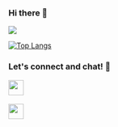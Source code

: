 ### Hi there 👋

![](https://komarev.com/ghpvc/?username=HarshitDuggal)

<!--
**HarshitDuggal/HarshitDuggal** is a ✨ _special_ ✨ repository because its `README.md` (this file) appears on your GitHub profile.

Here are some ideas to get you started:

- 🔭 I’m currently working on ...
- 🌱 I’m currently learning ...
- 👯 I’m looking to collaborate on ...
- 🤔 I’m looking for help with ...
- 💬 Ask me about ...
- 📫 How to reach me: ...
- 😄 Pronouns: ...
- ⚡ Fun fact: ...
-->


<!--
<img src="https://github-readme-stats.vercel.app/api?username=HarshitDuggal&&show_icons=true&title_color=ffffff&icon_color=bb2acf&text_color=daf7dc&bg_color=151515">
-->

[![Top Langs](https://github-readme-stats.vercel.app/api/top-langs/?username=HarshitDuggal&count_private=true)](https://github.com/HarshitDuggal/github-readme-stats)


### Let's connect and chat! :incoming_envelope:


<p>

<a href="mailto:harshitduggal101@gmail.com"><img height="30" src="https://img.shields.io/badge/gmail-c14438?&style=for-the-badge&logo=gmail&logoColor=white"></a>&nbsp;&nbsp;

<a href="https://www.linkedin.com/in/harshit-duggal/"><img height="30" src="https://img.shields.io/badge/linkedin-blue.svg?&style=for-the-badge&logo=linkedin&logoColor=white"></a>&nbsp;&nbsp;

</p>
